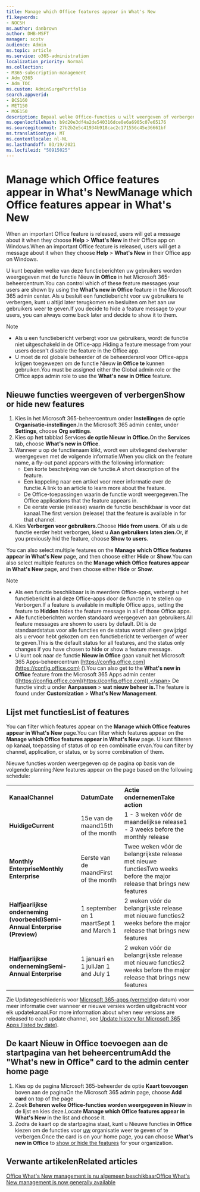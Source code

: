 ```yaml
---
title: Manage which ‎Office‎ features appear in What's New
f1.keywords:
- NOCSH
ms.author: danbrown
author: DHB-MSFT
manager: scotv
audience: Admin
ms.topic: article
ms.service: o365-administration
localization_priority: Normal
ms.collection:
- M365-subscription-management
- Adm_O365
- Adm_TOC
ms.custom: AdminSurgePortfolio
search.appverid:
- BCS160
- MET150
- MOE150
description: Bepaal welke Office-functies u wilt weergeven of verbergen wanneer een gebruiker Help kiest > Nieuw in hun Office-app in Windows met behulp van de functie Nieuw in Office in het Microsoft 365-beheercentrum.
ms.openlocfilehash: b9d20e3df4a2de540316dce0e6a6905c07e65176
ms.sourcegitcommit: 27b2b2e5c41934b918cac2c171556c45e36661bf
ms.translationtype: MT
ms.contentlocale: nl-NL
ms.lasthandoff: 03/19/2021
ms.locfileid: "50915025"
---
```

# <a name="manage-which-office-features-appear-in-whats-new"></a><span data-ttu-id="5e21a-103">Manage which Office‎ features appear in What's New</span><span class="sxs-lookup"><span data-stu-id="5e21a-103">Manage which Office‎ features appear in What's New</span></span>

<span data-ttu-id="5e21a-104">When an important ‎Office‎ feature is released, users will get a message about it when they choose **Help**  >  **What's New** in their ‎‎Office‎‎ app on ‎Windows‎.</span><span class="sxs-lookup"><span data-stu-id="5e21a-104">When an important ‎Office‎ feature is released, users will get a message about it when they choose **Help** > **What's New** in their ‎‎Office‎‎ app on ‎Windows‎.</span></span>

<span data-ttu-id="5e21a-105">U kunt bepalen welke van deze functieberichten uw gebruikers worden weergegeven met de functie Nieuw **in Office** in het Microsoft 365-beheercentrum.</span><span class="sxs-lookup"><span data-stu-id="5e21a-105">You can control which of these feature messages your users are shown by using the **What's new in Office** feature in the Microsoft 365 admin center.</span></span> <span data-ttu-id="5e21a-106">Als u besluit een functiebericht voor uw gebruikers te verbergen, kunt u altijd later terugkomen en besluiten om het aan uw gebruikers weer te geven.</span><span class="sxs-lookup"><span data-stu-id="5e21a-106">If you decide to hide a feature message to your users, you can always come back later and decide to show it to them.</span></span>

> [!NOTE]
> - <span data-ttu-id="5e21a-107">Als u een functiebericht verbergt voor uw gebruikers, wordt de functie niet uitgeschakeld in de Office-app.</span><span class="sxs-lookup"><span data-stu-id="5e21a-107">Hiding a feature message from your users doesn't disable the feature in the Office app.</span></span>
> - <span data-ttu-id="5e21a-108">U moet de rol globale beheerder of de beheerdersrol voor Office-apps krijgen toegewezen om de functie Nieuw **in Office te** kunnen gebruiken.</span><span class="sxs-lookup"><span data-stu-id="5e21a-108">You must be assigned either the Global admin role or the Office apps admin role to use the **What's new in Office** feature.</span></span>

## <a name="show-or-hide-new-features"></a><span data-ttu-id="5e21a-109">Nieuwe functies weergeven of verbergen</span><span class="sxs-lookup"><span data-stu-id="5e21a-109">Show or hide new features</span></span> 

1. <span data-ttu-id="5e21a-110">Kies in het Microsoft 365-beheercentrum onder **Instellingen** de optie **Organisatie-instellingen.**</span><span class="sxs-lookup"><span data-stu-id="5e21a-110">In the Microsoft 365 admin center, under **Settings**, choose **Org settings**.</span></span>
2. <span data-ttu-id="5e21a-111">Kies op **het** tabblad Services **de optie Nieuw in Office.**</span><span class="sxs-lookup"><span data-stu-id="5e21a-111">On the **Services** tab, choose **What's new in Office**.</span></span>
3. <span data-ttu-id="5e21a-112">Wanneer u op de functienaam klikt, wordt een uitvliegend deelvenster weergegeven met de volgende informatie:</span><span class="sxs-lookup"><span data-stu-id="5e21a-112">When you click on the feature name, a fly-out panel appears with the following information:</span></span>
     - <span data-ttu-id="5e21a-113">Een korte beschrijving van de functie.</span><span class="sxs-lookup"><span data-stu-id="5e21a-113">A short description of the feature.</span></span>
     - <span data-ttu-id="5e21a-114">Een koppeling naar een artikel voor meer informatie over de functie.</span><span class="sxs-lookup"><span data-stu-id="5e21a-114">A link to an article to learn more about the feature.</span></span>
     - <span data-ttu-id="5e21a-115">De Office-toepassingen waarin de functie wordt weergegeven.</span><span class="sxs-lookup"><span data-stu-id="5e21a-115">The Office applications that the feature appears in.</span></span>
     - <span data-ttu-id="5e21a-116">De eerste versie (release) waarin de functie beschikbaar is voor dat kanaal.</span><span class="sxs-lookup"><span data-stu-id="5e21a-116">The first version (release) that the feature is available in for that channel.</span></span>
4. <span data-ttu-id="5e21a-117">Kies **Verbergen voor gebruikers.**</span><span class="sxs-lookup"><span data-stu-id="5e21a-117">Choose **Hide from users**.</span></span> <span data-ttu-id="5e21a-118">Of als u de functie eerder hebt verborgen, kiest u **Aan gebruikers laten zien.**</span><span class="sxs-lookup"><span data-stu-id="5e21a-118">Or, if you previously hid the feature, choose **Show to users**.</span></span>

<span data-ttu-id="5e21a-119">You can also select multiple features on the **Manage which ‎Office‎ features appear in What's New** page, and then choose either **Hide** or **Show**.</span><span class="sxs-lookup"><span data-stu-id="5e21a-119">You can also select multiple features on the **Manage which ‎Office‎ features appear in What's New** page, and then choose either **Hide** or **Show**.</span></span>

> [!NOTE]
> - <span data-ttu-id="5e21a-120">Als een functie beschikbaar is in meerdere  Office-apps, verbergt u het functiebericht in al deze Office-apps door de functie in te stellen op Verborgen.</span><span class="sxs-lookup"><span data-stu-id="5e21a-120">If a feature is available in multiple Office apps, setting the feature to **Hidden** hides the feature message in all of those Office apps.</span></span>
> - <span data-ttu-id="5e21a-121">Alle functieberichten worden standaard weergegeven aan gebruikers.</span><span class="sxs-lookup"><span data-stu-id="5e21a-121">All feature messages are shown to users by default.</span></span> <span data-ttu-id="5e21a-122">Dit is de standaardstatus voor alle functies en de status wordt alleen gewijzigd als u ervoor hebt gekozen om een functiebericht te verbergen of weer te geven.</span><span class="sxs-lookup"><span data-stu-id="5e21a-122">This is the default status for all features, and the status only changes if you have chosen to hide or show a feature message.</span></span>
> - <span data-ttu-id="5e21a-123">U kunt ook naar de functie **Nieuw in Office** gaan vanuit het Microsoft 365 Apps-beheercentrum [https://config.office.com](https://config.office.com) ().</span><span class="sxs-lookup"><span data-stu-id="5e21a-123">You can also get to the **What's new in Office** feature from the Microsoft 365 Apps admin center ([https://config.office.com](https://config.office.com)).</span></span> <span data-ttu-id="5e21a-124">De functie vindt u onder **Aanpassen**  >  **wat nieuw beheer is.**</span><span class="sxs-lookup"><span data-stu-id="5e21a-124">The feature is found under **Customization** > **What's New Management**.</span></span>

## <a name="list-of-features"></a><span data-ttu-id="5e21a-125">Lijst met functies</span><span class="sxs-lookup"><span data-stu-id="5e21a-125">List of features</span></span>

<span data-ttu-id="5e21a-126">You can filter which features appear on the **Manage which ‎Office‎ features appear in What's New** page.</span><span class="sxs-lookup"><span data-stu-id="5e21a-126">You can filter which features appear on the **Manage which ‎Office‎ features appear in What's New** page.</span></span> <span data-ttu-id="5e21a-127">U kunt filteren op kanaal, toepassing of status of op een combinatie ervan.</span><span class="sxs-lookup"><span data-stu-id="5e21a-127">You can filter by channel, application, or status, or by some combination of them.</span></span>

<span data-ttu-id="5e21a-128">Nieuwe functies worden weergegeven op de pagina op basis van de volgende planning:</span><span class="sxs-lookup"><span data-stu-id="5e21a-128">New features appear on the page based on the following schedule:</span></span>

||||
|:-----|:-----|:-----|
|<span data-ttu-id="5e21a-129">**Kanaal**</span><span class="sxs-lookup"><span data-stu-id="5e21a-129">**Channel**</span></span> <br/> |<span data-ttu-id="5e21a-130">**Datum**</span><span class="sxs-lookup"><span data-stu-id="5e21a-130">**Date**</span></span> <br/> |<span data-ttu-id="5e21a-131">**Actie ondernemen**</span><span class="sxs-lookup"><span data-stu-id="5e21a-131">**Take action**</span></span> <br/> |
|<span data-ttu-id="5e21a-132">**Huidige**</span><span class="sxs-lookup"><span data-stu-id="5e21a-132">**Current**</span></span> <br/> |<span data-ttu-id="5e21a-133">15e van de maand</span><span class="sxs-lookup"><span data-stu-id="5e21a-133">15th of the month</span></span>  <br/> |<span data-ttu-id="5e21a-134">1 - 3 weken vóór de maandelijkse release</span><span class="sxs-lookup"><span data-stu-id="5e21a-134">1 - 3 weeks before the monthly release</span></span> <br/> |
|<span data-ttu-id="5e21a-135">**Monthly Enterprise**</span><span class="sxs-lookup"><span data-stu-id="5e21a-135">**Monthly Enterprise**</span></span> <br/> |<span data-ttu-id="5e21a-136">Eerste van de maand</span><span class="sxs-lookup"><span data-stu-id="5e21a-136">First of the month</span></span>  <br/> |<span data-ttu-id="5e21a-137">Twee weken vóór de belangrijkste release met nieuwe functies</span><span class="sxs-lookup"><span data-stu-id="5e21a-137">Two weeks before the major release that brings new features</span></span> |
|<span data-ttu-id="5e21a-138">**Halfjaarlijkse onderneming (voorbeeld)**</span><span class="sxs-lookup"><span data-stu-id="5e21a-138">**Semi-Annual Enterprise (Preview)**</span></span> <br/> |<span data-ttu-id="5e21a-139">1 september en 1 maart</span><span class="sxs-lookup"><span data-stu-id="5e21a-139">Sept 1 and March 1</span></span> <br/> | <span data-ttu-id="5e21a-140">2 weken vóór de belangrijkste release met nieuwe functies</span><span class="sxs-lookup"><span data-stu-id="5e21a-140">2 weeks before the major release that brings new features</span></span>|
|<span data-ttu-id="5e21a-141">**Halfjaarlijkse onderneming**</span><span class="sxs-lookup"><span data-stu-id="5e21a-141">**Semi-Annual Enterprise**</span></span> <br/> |<span data-ttu-id="5e21a-142">1 januari en 1 juli</span><span class="sxs-lookup"><span data-stu-id="5e21a-142">Jan 1 and July 1</span></span> <br/> | <span data-ttu-id="5e21a-143">2 weken vóór de belangrijkste release met nieuwe functies</span><span class="sxs-lookup"><span data-stu-id="5e21a-143">2 weeks before the major release that brings new features</span></span><br/> |

<span data-ttu-id="5e21a-144">Zie Updategeschiedenis voor [Microsoft 365-apps (vermeld](/officeupdates/update-history-microsoft365-apps-by-date)op datum) voor meer informatie over wanneer er nieuwe versies worden uitgebracht voor elk updatekanaal.</span><span class="sxs-lookup"><span data-stu-id="5e21a-144">For more information about when new versions are released to each update channel, see [Update history for Microsoft 365 Apps (listed by date)](/officeupdates/update-history-microsoft365-apps-by-date).</span></span>

## <a name="add-the-whats-new-in-office-card-to-the-admin-center-home-page"></a><span data-ttu-id="5e21a-145">De kaart Nieuw in Office toevoegen aan de startpagina van het beheercentrum</span><span class="sxs-lookup"><span data-stu-id="5e21a-145">Add the "What's new in Office" card to the admin center home page</span></span>

1. <span data-ttu-id="5e21a-146">Kies op de pagina Microsoft 365-beheerder de optie **Kaart toevoegen** boven aan de pagina</span><span class="sxs-lookup"><span data-stu-id="5e21a-146">On the Microsoft 365 admin page, choose **Add card** on top of the page</span></span>
2. <span data-ttu-id="5e21a-147">Zoek **Beheren welke Office-functies worden weergegeven in Nieuw** in de lijst en kies deze.</span><span class="sxs-lookup"><span data-stu-id="5e21a-147">Locate **Manage which Office features appear in What's New** in the list and choose it.</span></span>
3. <span data-ttu-id="5e21a-148">Zodra de kaart op de startpagina staat, kunt u Nieuwe functies **in Office** kiezen om de functies voor [uw](#show-or-hide-new-features) organisatie weer te geven of te verbergen.</span><span class="sxs-lookup"><span data-stu-id="5e21a-148">Once the card is on your home page, you can choose **What's new in Office** to [show or hide the features](#show-or-hide-new-features) for your organization.</span></span>


## <a name="related-articles"></a><span data-ttu-id="5e21a-149">Verwante artikelen</span><span class="sxs-lookup"><span data-stu-id="5e21a-149">Related articles</span></span>

[<span data-ttu-id="5e21a-150">Office What's New management is nu algemeen beschikbaar</span><span class="sxs-lookup"><span data-stu-id="5e21a-150">Office What's New management is now generally available</span></span>](https://techcommunity.microsoft.com/t5/microsoft-365-blog/office-what-s-new-management-is-now-generally-available/ba-p/1179954)